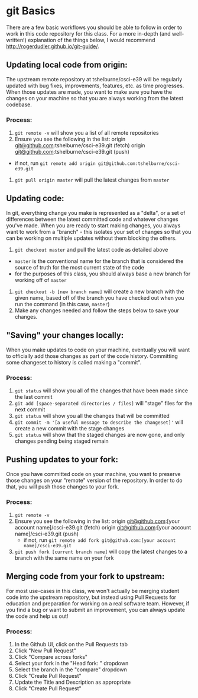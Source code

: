 # git Basics

There are a few basic workflows you should be able to follow in order to work in this
code repository for this class. For a more in-depth (and well-written!) explanation
of the things below, I would recommend http://rogerdudler.github.io/git-guide/.

## Updating local code from origin:

The upstream remote repository at tshelburne/csci-e39 will be regularly updated with
bug fixes, improvements, features, etc. as time progresses. When those updates are
made, you want to make sure you have the changes on your machine so that you are
always working from the latest codebase.

### Process:
1. `git remote -v` will show you a list of all remote repositories
1. Ensure you see the following in the list:
    origin	git@github.com:tshelburne/csci-e39.git (fetch)
    origin	git@github.com:tshelburne/csci-e39.git (push)
  - if not, run `git remote add origin git@github.com:tshelburne/csci-e39.git`
1. `git pull origin master` will pull the latest changes from `master`


## Updating code:

In git, everything change you make is represented as a "delta", or a set of differences
between the latest committed code and whatever changes you've made. When you are ready
to start making changes, you always want to work from a "branch" - this isolates your
set of changes so that you can be working on multiple updates without them blocking
the others.

1. `git checkout master` and pull the latest code as detailed above
  - `master` is the conventional name for the branch that is considered the source of
  truth for the most current state of the code
  - for the purposes of this class, you should always base a new branch for working
  off of `master`
1. `git checkout -b [new branch name]` will create a new branch with the given name,
based off of the branch you have checked out when you run the command (in this case,
`master`)
1. Make any changes needed and follow the steps below to save your changes.


## "Saving" your changes locally:

When you make updates to code on your machine, eventually you will want to officially
add those changes as part of the code history. Committing some changeset to history
is called making a "commit".

### Process:
1. `git status` will show you all of the changes that have been made since the last commit
1. `git add [space-separated directories / files]` will "stage" files for the next commit
1. `git status` will show you all the changes that will be committed
1. `git commit -m '[a useful message to describe the changeset]'` will create a new commit with the stage changes
1. `git status` will show that the staged changes are now gone, and only changes pending being staged remain


## Pushing updates to your fork:

Once you have committed code on your machine, you want to preserve those changes on
your "remote" version of the repository. In order to do that, you will push those
changes to your fork.

### Process:
1. `git remote -v`
1. Ensure you see the following in the list:
      origin	git@github.com:[your account name]/csci-e39.git (fetch)
      origin	git@github.com:[your account name]/csci-e39.git (push)
    - if not, run `git remote add fork git@github.com:[your account name]/csci-e39.git`
1. `git push fork [current branch name]` will copy the latest changes to a branch with the same name on your fork


## Merging code from your fork to upstream:

For most use-cases in this class, we won't actually be merging student code into the
upstream repository, but instead using Pull Requests for education and preparation for
working on a real software team. However, if you find a bug or want to submit an
improvement, you can always update the code and help us out!

### Process:
1. In the Github UI, click on the Pull Requests tab
1. Click "New Pull Request"
1. Click "Compare across forks"
1. Select your fork in the "Head fork: " dropdown
1. Select the branch in the "compare" dropdown
1. Click "Create Pull Request"
1. Update the Title and Description as appropriate
1. Click "Create Pull Request"